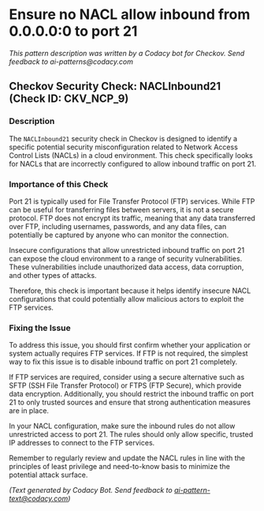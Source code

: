 # Ensure no NACL allow inbound from 0.0.0.0:0 to port 21

_This pattern description was written by a Codacy bot for Checkov. Send feedback to ai-patterns@codacy.com_

## Checkov Security Check: NACLInbound21 (Check ID: CKV_NCP_9)

### Description

The `NACLInbound21` security check in Checkov is designed to identify a specific potential security misconfiguration related to Network Access Control Lists (NACLs) in a cloud environment. This check specifically looks for NACLs that are incorrectly configured to allow inbound traffic on port 21.

### Importance of this Check

Port 21 is typically used for File Transfer Protocol (FTP) services. While FTP can be useful for transferring files between servers, it is not a secure protocol. FTP does not encrypt its traffic, meaning that any data transferred over FTP, including usernames, passwords, and any data files, can potentially be captured by anyone who can monitor the connection.

Insecure configurations that allow unrestricted inbound traffic on port 21 can expose the cloud environment to a range of security vulnerabilities. These vulnerabilities include unauthorized data access, data corruption, and other types of attacks. 

Therefore, this check is important because it helps identify insecure NACL configurations that could potentially allow malicious actors to exploit the FTP services.

### Fixing the Issue

To address this issue, you should first confirm whether your application or system actually requires FTP services. If FTP is not required, the simplest way to fix this issue is to disable inbound traffic on port 21 completely.

If FTP services are required, consider using a secure alternative such as SFTP (SSH File Transfer Protocol) or FTPS (FTP Secure), which provide data encryption. Additionally, you should restrict the inbound traffic on port 21 to only trusted sources and ensure that strong authentication measures are in place.

In your NACL configuration, make sure the inbound rules do not allow unrestricted access to port 21. The rules should only allow specific, trusted IP addresses to connect to the FTP services. 

Remember to regularly review and update the NACL rules in line with the principles of least privilege and need-to-know basis to minimize the potential attack surface.

_(Text generated by Codacy Bot. Send feedback to ai-pattern-text@codacy.com)_
